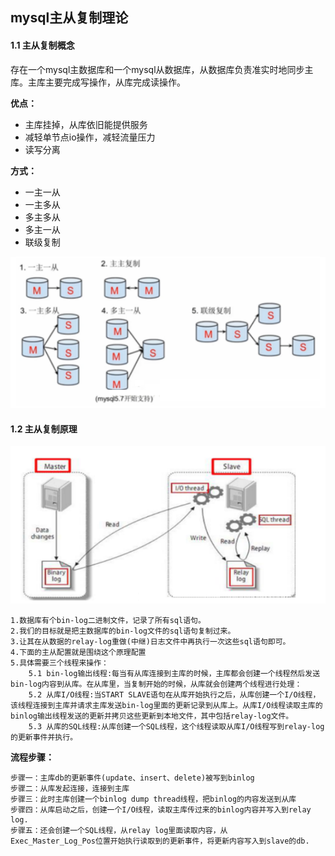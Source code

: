 ## mysql主从复制理论

#### 1.1 主从复制概念

​	存在一个mysql主数据库和一个mysql从数据库，从数据库负责准实时地同步主库。主库主要完成写操作，从库完成读操作。

**优点：**

* 主库挂掉，从库依旧能提供服务
* 减轻单节点io操作，减轻流量压力
* 读写分离

**方式：**

* 一主一从
* 一主多从
* 多主多从
* 多主一从
* 联级复制

![主从复制方式](assets/image-20230420123250680.png)

#### 1.2 主从复制原理

![image-20230420122700806](assets/image-20230420122700806.png)

```
1.数据库有个bin-log二进制文件，记录了所有sql语句。
2.我们的目标就是把主数据库的bin-log文件的sql语句复制过来。
3.让其在从数据的relay-log重做(中继)日志文件中再执行一次这些sql语句即可。
4.下面的主从配置就是围绕这个原理配置
5.具体需要三个线程来操作：
    5.1 bin-log输出线程:每当有从库连接到主库的时候，主库都会创建一个线程然后发送bin-log内容到从库。在从库里，当复制开始的时候，从库就会创建两个线程进行处理：
    5.2 从库I/O线程:当START SLAVE语句在从库开始执行之后，从库创建一个I/O线程，该线程连接到主库并请求主库发送bin-log里面的更新记录到从库上。从库I/O线程读取主库的binlog输出线程发送的更新并拷贝这些更新到本地文件，其中包括relay-log文件。
    5.3 从库的SQL线程:从库创建一个SQL线程，这个线程读取从库I/O线程写到relay-log的更新事件并执行。
```

**流程步骤：**

```
步骤一：主库db的更新事件(update、insert、delete)被写到binlog
步骤二：从库发起连接，连接到主库
步骤三：此时主库创建一个binlog dump thread线程，把binlog的内容发送到从库
步骤四：从库启动之后，创建一个I/O线程，读取主库传过来的binlog内容并写入到relay
log.
步骤五：还会创建一个SQL线程，从relay log里面读取内容，从
Exec_Master_Log_Pos位置开始执行读取到的更新事件，将更新内容写入到slave的db.
```

